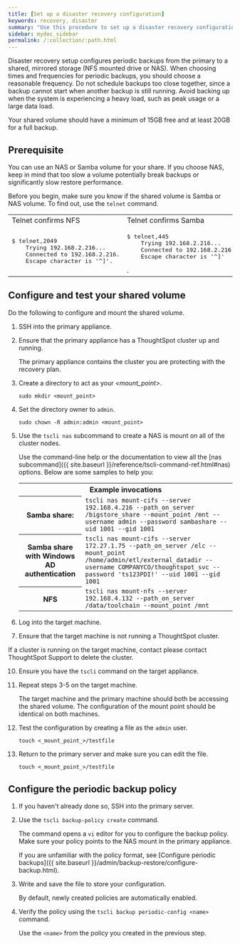 ```yaml
---
title: [Set up a disaster recovery configuration]
keywords: recovery, disaster
summary: "Use this procedure to set up a disaster recovery configuration with a primary and a mirror instance."
sidebar: mydoc_sidebar
permalink: /:collection/:path.html
---
```

Disaster recovery setup configures periodic backups from the primary to a
shared, mirrored storage (NFS mounted drive or NAS). When choosing times and
frequencies for periodic backups, you should choose a reasonable frequency. Do
not schedule backups too close together, since a backup cannot start when
another backup is still running. Avoid backing up when the system is
experiencing a heavy load, such as peak usage or a large data load.

Your shared volume should have a minimum of 15GB free and at least 20GB for a full
backup.

## Prerequisite

You can use an NAS or Samba volume for your share. If you choose NAS, keep in
mind that too slow a volume potentially break backups or significantly slow
restore performance.

Before you begin, make sure you know if the shared volume is Samba or NAS
volume. To find out, use the `telnet` command.

<table>
  <tr>
    <td>Telnet confirms NFS</td>
    <td>Telnet confirms  Samba</td>
  </tr>
  <tr>
    <td>
    <pre>$ telnet,2049
    Trying 192.168.2.216...
    Connected to 192.168.2.216.
    Escape character is '^]'.</pre>
    </td>
    <td>
    <pre>$ telnet,445
    Trying 192.168.2.216...
    Connected to 192.168.2.216.
    Escape character is '^]'</pre>.
    </td>
  </tr>
</table>



## Configure and test your shared volume

Do the following to configure and mount the shared volume.

1. SSH into the primary appliance.

2. Ensure that the primary appliance has a ThoughtSpot cluster up and running.

   The primary appliance contains the cluster you are protecting with the
   recovery plan.

3. Create a directory to act as your  _<mount_point>_.

   ```
   sudo mkdir <mount_point>
   ```

4. Set the directory owner to `admin`.

   ```
   sudo chown -R admin:admin <mount_point>
   ```
5.  Use the `tscli nas` subcommand to create a NAS is mount on all of the cluster nodes.

    Use the command-line help or the documentation to view all the [nas subcommand]({{ site.baseurl }}/reference/tscli-command-ref.html#nas) options. Below are some samples to help you:

    <table>
    <tr>
    <th colspan="2">Example invocations</th>
    </tr>
    <tr>
    <th>Samba share:</th>
    <td><code>tscli nas mount-cifs --server 192.168.4.216 --path_on_server /bigstore_share --mount_point /mnt --username admin --password sambashare --uid 1001 --gid 1001</code></td>
    </tr>
    <tr>
    <th>Samba share with Windows AD authentication</th>
    <td><code>tscli nas mount-cifs --server 172.27.1.75 --path_on_server /elc --mount_point /home/admin/etl/external_datadir --username COMPANYCO/thoughtspot_svc --password 'ts123PDI!' --uid 1001 --gid 1001</code></td>
    </tr>
    <tr>
    <th>NFS</th>
    <td><code>tscli nas mount-nfs --server 192.168.4.132 --path_on_server /data/toolchain --mount_point /mnt</code></td>
    </tr>
    </table>

8. Log into the target machine.

9. Ensure that the target machine is not running a ThoughtSpot cluster.

  If a cluster is running on the target machine, contact please contact
  ThoughtSpot Support to delete the cluster.

10. Ensure you have the `tscli` command on the target appliance.

11. Repeat steps 3-5 on the target machine.

    The target machine and the primary machine should both be accessing the
    shared volume. The configuration of the mount point should be identical on
    both machines.

12. Test the configuration by creating a file as the `admin` user.

    ```
    touch <_mount_point_>/testfile
    ```

13. Return to the primary server and make sure you can edit the file.

    ```
    touch <_mount_point_>/testfile
    ```    


## Configure the periodic backup policy

1. If you haven't already done so, SSH into the primary server.

2. Use the `tscli backup-policy create` command.

   The command opens a `vi` editor for you to configure the backup policy. Make
   sure your policy points to the NAS mount in the primary appliance.

   If you are unfamiliar with the policy format,
   see [Configure periodic backups]({{ site.baseurl }}/admin/backup-restore/configure-backup.html).

6. Write and save the file to store your configuration.

   By default, newly created policies are automatically enabled.

7. Verify the policy using the `tscli backup periodic-config <name>` command.

   Use the `<name>` from the policy you created in the previous step.
